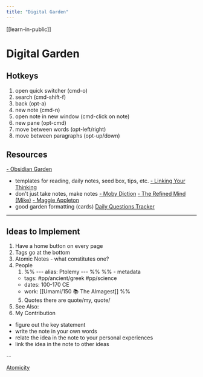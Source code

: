 ```yaml
---
title: "Digital Garden"
---
```


[[learn-in-public]]

# Digital Garden

## Hotkeys
1. open quick switcher (cmd-o)
2. search (cmd-shift-f)
3. back (opt-a) 
4. new note (cmd-n)
5. open note in new window (cmd-click on note)
6. new pane (opt-cmd)
7. move between words (opt-left/right)
8. move between paragraphs (opt-up/down)





## Resources
[- Obsidian Garden](https://obsidian.garden/README)
- templates for reading, daily notes, seed box, tips, etc.
[- Linking Your Thinking](https://www.youtube.com/channel/UC85D7ERwhke7wVqskV_DZUA)
- don't just take notes, make notes
[- Moby Diction](https://publish.obsidian.md/mobydiction/notes/_About)
[- The Refined Mind (Mike)](https://refinedmind.co/)
[- Maggie Appleton](https://maggieappleton.com/garden)
- good garden formatting (cards)
[Daily Questions Tracker](https://thesweetsetup.com/journaling-using-daily-questions-in-obsidian/)

---
## Ideas to Implement
1. Have a home button on every page
2. Tags go at the bottom
3. Atomic Notes - what constitutes one?
4. People
	1. %% ---
alias: Ptolemy
--- %%
%% - metadata
	- tags: #pp/ancient/greek #pp/science 
	- dates: 100-170 CE
	- work: [[Umami/150 📚 The Almagest]] %%
	5. Quotes
		there are quote/my, quote/
1. See Also: 
2. My Contribution


- figure out the key statement
- write the note in your own words
- relate the idea in the note to your personal experiences
- link the idea in the note to other ideas

--

[Atomicity](Atomicity)